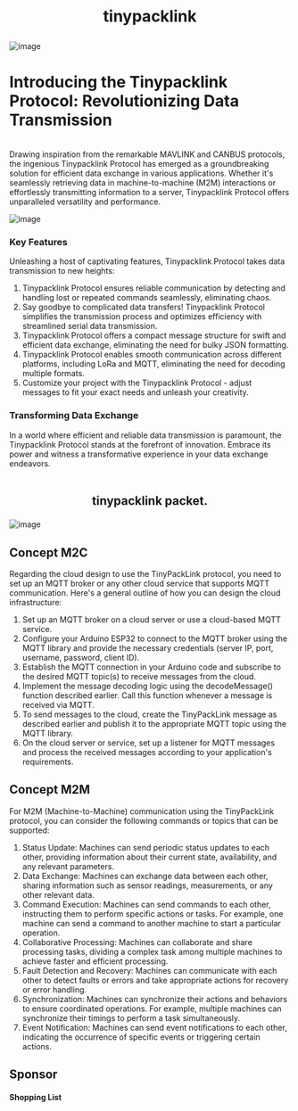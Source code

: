 <strong><h1><p><center>tinypacklink</center></p></h1></strong>
![image](https://github.com/homecircuit/tinypacklink/assets/132191747/e62557f5-7432-45f6-9fa4-b8ab807b669c)


</strong><h1>Introducing the Tinypacklink Protocol: Revolutionizing Data Transmission</h1></strong><br>
Drawing inspiration from the remarkable MAVLINK and CANBUS protocols, the ingenious Tinypacklink Protocol has emerged as a groundbreaking solution for efficient data exchange in various applications. Whether it's seamlessly retrieving data in machine-to-machine (M2M) interactions or effortlessly transmitting information to a server, Tinypacklink Protocol offers unparalleled versatility and performance.

![image](https://github.com/homecircuit/tinypacklink/assets/132191747/1329ad32-38cf-4e9e-8739-7fc306865fc9)

<strong><h3>Key Features </h3></strong>
Unleashing a host of captivating features, Tinypacklink Protocol takes data transmission to new heights:

1. Tinypacklink Protocol ensures reliable communication by detecting and handling lost or repeated commands seamlessly, eliminating chaos.
2. Say goodbye to complicated data transfers! Tinypacklink Protocol simplifies the transmission process and optimizes efficiency with streamlined serial data transmission.
3. Tinypacklink Protocol offers a compact message structure for swift and efficient data exchange, eliminating the need for bulky JSON formatting.
4. Tinypacklink Protocol enables smooth communication across different platforms, including LoRa and MQTT, eliminating the need for decoding multiple formats.
5. Customize your project with the Tinypacklink Protocol - adjust messages to fit your exact needs and unleash your creativity.

<strong><h3>Transforming Data Exchange</h3></strong>
In a world where efficient and reliable data transmission is paramount, the Tinypacklink Protocol stands at the forefront of innovation. Embrace its power and witness a transformative experience in your data exchange endeavors.<br><br>


<strong><h2><p><center>tinypacklink packet.</center></p></h2></strong>
![image](https://github.com/homecircuit/tinypacklink/assets/132191747/ea05f88e-2d8e-4f46-8783-503b89eb47c2)

## Concept M2C
Regarding the cloud design to use the TinyPackLink protocol, you need to set up an MQTT broker or any other cloud service that supports MQTT communication. Here's a general outline of how you can design the cloud infrastructure:
1. Set up an MQTT broker on a cloud server or use a cloud-based MQTT service.
2. Configure your Arduino ESP32 to connect to the MQTT broker using the MQTT library and provide the necessary credentials (server IP, port, username, password, client ID).
3. Establish the MQTT connection in your Arduino code and subscribe to the desired MQTT topic(s) to receive messages from the cloud.
4. Implement the message decoding logic using the decodeMessage() function described earlier. Call this function whenever a message is received via MQTT.
5. To send messages to the cloud, create the TinyPackLink message as described earlier and publish it to the appropriate MQTT topic using the MQTT library.
6. On the cloud server or service, set up a listener for MQTT messages and process the received messages according to your application's requirements.

## Concept M2M
For M2M (Machine-to-Machine) communication using the TinyPackLink protocol, you can consider the following commands or topics that can be supported:
1. Status Update: Machines can send periodic status updates to each other, providing information about their current state, availability, and any relevant parameters.
2. Data Exchange: Machines can exchange data between each other, sharing information such as sensor readings, measurements, or any other relevant data.
3. Command Execution: Machines can send commands to each other, instructing them to perform specific actions or tasks. For example, one machine can send a command to another machine to start a particular operation.
4. Collaborative Processing: Machines can collaborate and share processing tasks, dividing a complex task among multiple machines to achieve faster and efficient processing.
5. Fault Detection and Recovery: Machines can communicate with each other to detect faults or errors and take appropriate actions for recovery or error handling.
6. Synchronization: Machines can synchronize their actions and behaviors to ensure coordinated operations. For example, multiple machines can synchronize their timings to perform a task simultaneously.
7. Event Notification: Machines can send event notifications to each other, indicating the occurrence of specific events or triggering certain actions.




## Sponsor


#### Shopping List


